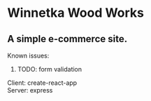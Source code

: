 # Winnetka Wood Works

## A simple e-commerce site.

Known issues:
1. TODO: form validation

Client: create-react-app  
Server: express 

